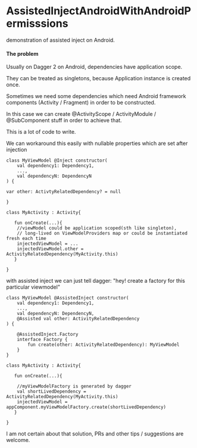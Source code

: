 # AssistedInjectAndroidWithAndroidPermisssions

demonstration of assisted inject on Android.

#### The problem

Usually on Dagger 2 on Android, dependencies have application scope. 

They can be treated as singletons, because Application instance is created once.

Sometimes we need some dependencies which need Android framework components (Activity / Fragment) in order to be constructed.

In this case we can create @ActivityScope / ActivityModule / @SubComponent stuff in order to achieve that.

This is a lot of code to write.

We can workaround this easily with nullable properties which are set after injection 

```
class MyViewModel @Inject constructor(
    val dependency1: Dependency1,
    ..., 
    val dependencyN: DependencyN
) {

var other: ActivtyRelatedDependency? = null 

}

class MyActivity : Activity{

   fun onCreate(...){
    //viewModel could be application scoped(sth like singleton),
    // long-lived on ViewModelProviders map or could be instantiated fresh each time
    injectedViewModel = ...  
    injectedViewModel.other = ActivityRelatedDependency(MyActivity.this)
   }
   
}

```

with assisted inject we can just tell dagger: "hey! create a factory for this particular viewmodel"

```
class MyViewModel @AssistedInject constructor(
    val dependency1: Dependency1,
    ..., 
    val dependencyN: DependencyN, 
    @Assisted val other: ActivityRelatedDependency 
) {

    @AssistedInject.Factory
    interface Factory {
        fun create(other: ActivityRelatedDependency): MyViewModel
    }
}

class MyActivity : Activity{

   fun onCreate(...){
    
    //myViewModelFactory is generated by dagger  
    val shortLivedDependency = ActivityRelatedDependency(MyActivity.this)
    injectedViewModel = appComponent.myViewModelFactory.create(shortLivedDependency)
   }
   
}
```

I am not certain about that solution, PRs and other tips / suggestions are welcome.

